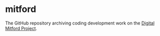 mitford
=======

The GitHub repository archiving coding development work on the [Digital Mitford Project](http://digitalmitford.org).
